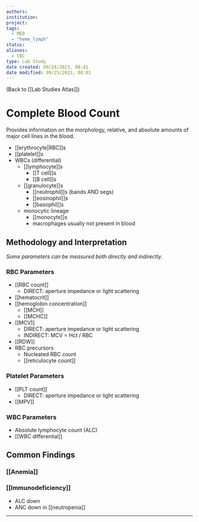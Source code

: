 ```yaml
---
authors: 
institution: 
project: 
tags:
  - MED
  - "heme_lymph"
status: 
aliases:
  - CBC
type: Lab Study
date created: 09/24/2023, 08:41
date modified: 09/25/2023, 08:01
---
```


(Back to [[Lab Studies Atlas]])

# Complete Blood Count
Provides information on the morphology, relative, and absolute amounts of major cell lines in the blood.
- [[erythrocyte|RBC]]s
- [[platelet]]s
- WBCs (differential)
	- [[lymphocyte]]s
		- [[T cell]]s
		- [[B cell]]s
	- [[granulocyte]]s
		- [[neutrophil]]s (bands AND segs)
		- [[eosinophil]]s
		- [[basophil]]s
	- monocytic lineage
		- [[monocyte]]s
		- macrophages usually not present in blood
## Methodology and Interpretation
_Some parameters can be measured both directly and indirectly._
### RBC Parameters
- [[RBC count]]
	- DIRECT: aperture impedance or light scattering
- [[hematocrit]]
- [[hemoglobin concentration]]
	- [[MCH]]
	- [[MCHC]]
- [[MCV]]
	- DIRECT: aperture impedance or light scattering
	- INDIRECT: MCV = Hct / RBC
- [[RDW]]
- RBC precursors
	- Nucleated RBC count
	- [[reticulocyte count]]
### Platelet Parameters
- [[PLT count]]
	- DIRECT: aperture impedance or light scattering
- [[MPV]]
### WBC Parameters
- Absolute lymphocyte count (ALC)
- [[WBC differential]]
## Common Findings
### [[Anemia]]
### [[Immunodeficiency]]
- ALC down
- ANC down in [[neutropenia]]

---
